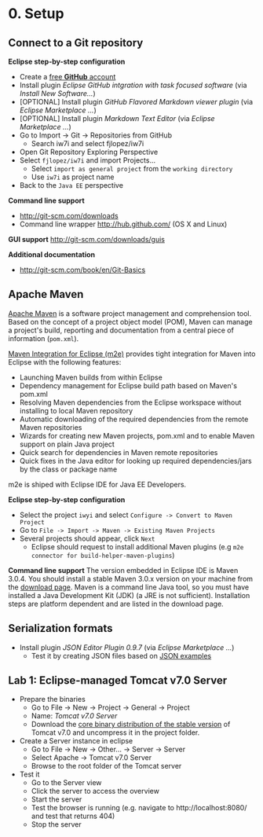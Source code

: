 # 0. Setup

## Connect to a Git repository

**Eclipse step-by-step configuration**
* Create a [free **GitHub** account](https://github.com/signup/free)
* Install plugin *Eclipse GitHub intgration with task focused software*  (via *Install New Software...*)
* [OPTIONAL] Install plugin *GitHub Flavored Markdown viewer plugin*  (via *Eclipse Marketplace ...*)
* [OPTIONAL] Install plugin *Markdown Text Editor*  (via *Eclipse Marketplace ...*)
* Go to Import -> Git -> Repositories from GitHub
  * Search iw7i and select fjlopez/iw7i
* Open Git Repository Exploring Perspective
* Select `fjlopez/iw7i` and import Projects...
  * Select `import as general project` from the `working directory`
  * Use `iw7i` as project name
* Back to the `Java EE` perspective

**Command line support**
* http://git-scm.com/downloads
* Command line wrapper http://hub.github.com/ (OS X and Linux)

**GUI support**
http://git-scm.com/downloads/guis

**Additional documentation**
* http://git-scm.com/book/en/Git-Basics

## Apache Maven

[Apache Maven](http://maven.apache.org/) is a software project management and comprehension tool. Based on the concept of a 
project object model (POM), Maven can manage a project's build, reporting and documentation from 
a central piece of information (`pom.xml`).

[Maven Integration for Eclipse (m2e)](http://eclipse.org/m2e/) provides tight integration for Maven into Eclipse with the following features:
* Launching Maven builds from within Eclipse
* Dependency management for Eclipse build path based on Maven's pom.xml
* Resolving Maven dependencies from the Eclipse workspace without installing to local Maven repository
* Automatic downloading of the required dependencies from the remote Maven repositories
* Wizards for creating new Maven projects, pom.xml and to enable Maven support on plain Java project
* Quick search for dependencies in Maven remote repositories
* Quick fixes in the Java editor for looking up required dependencies/jars by the class or package name

m2e is shiped with Eclipse IDE for Java EE Developers. 

**Eclipse step-by-step configuration**
* Select the project `iwyi` and select `Configure -> Convert to Maven Project`  
* Go to `File -> Import -> Maven -> Existing Maven Projects`
* Several projects should appear, click `Next`
  * Eclipse should request to install additional Maven plugins (e.g `m2e connector for build-helper-maven-plugins`)

**Command line support**
The version embedded in Eclipse IDE is Maven 3.0.4. You should install a stable Maven 3.0.x version on your
machine from the [download page](http://maven.apache.org/download.cgi). Maven is a command line Java tool, 
so you must have installed a Java Development Kit (JDK) (a JRE is not sufficient). Installation steps are 
platform dependent and are listed in the download page.

## Serialization formats

* Install plugin *JSON Editor Plugin 0.9.7* (via *Eclipse Marketplace ...*)
  * Test it by creating JSON files based on [JSON examples](http://json.org/example.html) 

## Lab 1: Eclipse-managed Tomcat v7.0 Server

* Prepare the binaries
  * Go to File -> New -> Project -> General -> Project
  * Name: *Tomcat v7.0 Server*
  * Download the [core binary distribution of the stable version](http://tomcat.apache.org/download-70.cgi) of Tomcat v7.0 and uncompress
it in the project folder.
* Create a Server instance in eclipse
  * Go to File -> New -> Other... -> Server -> Server
  * Select Apache -> Tomcat v7.0 Server
  * Browse to the root folder of the Tomcat server
* Test it
  * Go to the Server view
  * Click the server to access the overview
  * Start the server
  * Test the browser is running (e.g. navigate to http://localhost:8080/ and test that returns 404)
  * Stop the server
